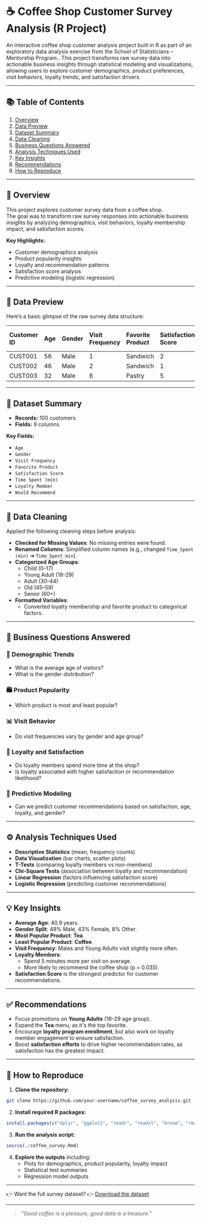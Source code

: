 
# ☕ Coffee Shop Customer Survey Analysis (R Project)

An interactive coffee shop customer analysis project built in R as part of an exploratory data analysis exercise from the School of Statisticians – Mentorship Program.. This project transforms raw survey data into actionable business insights through statistical modeling and visualizations, allowing users to explore customer demographics, product preferences, visit behaviors, loyalty trends, and satisfaction drivers.

---

## 📚 Table of Contents

1. [Overview](#-overview)  
2. [Data Preview](#-data-preview)  
3. [Dataset Summary](#-dataset-summary)  
4. [Data Cleaning](#-data-cleaning)  
5. [Business Questions Answered](#-business-questions-answered)  
6. [Analysis Techniques Used](#-analysis-techniques-used)  
7. [Key Insights](#-key-insights)  
8. [Recommendations](#-recommendations)  
9. [How to Reproduce](#-how-to-reproduce)  

---

## 📄 Overview

This project explores customer survey data from a coffee shop.  
The goal was to transform raw survey responses into actionable business insights by analyzing demographics, visit behaviors, loyalty membership impact, and satisfaction scores.

**Key Highlights:**

- Customer demographics analysis  
- Product popularity insights  
- Loyalty and recommendation patterns  
- Satisfaction score analysis  
- Predictive modeling (logistic regression)

---

## 📸 Data Preview

Here’s a basic glimpse of the raw survey data structure:

| Customer ID | Age | Gender | Visit Frequency | Favorite Product | Satisfaction Score | Time Spent (min) | Loyalty Member | Would Recommend |
|:-----------|:---|:------|:---------------|:----------------|:------------------|:----------------|:--------------|:---------------|
| CUST001 | 56 | Male | 1 | Sandwich | 2 | 53 | Yes | No |
| CUST002 | 46 | Male | 2 | Sandwich | 1 | 32 | No | Yes |
| CUST003 | 32 | Male | 6 | Pastry | 5 | 36 | Yes | Yes |

---

## 📂 Dataset Summary

- **Records:** 100 customers  
- **Fields:** 9 columns

**Key Fields:**

- `Age`
- `Gender`
- `Visit Frequency`
- `Favorite Product`
- `Satisfaction Score`
- `Time Spent (min)`
- `Loyalty Member`
- `Would Recommend`

---

## 🧼 Data Cleaning

Applied the following cleaning steps before analysis:

- **Checked for Missing Values**: No missing entries were found.
- **Renamed Columns**: Simplified column names (e.g., changed `Time_Spent (min)` ➔ `Time_Spent_min`).
- **Categorized Age Groups**:  
  - Child (0–17)  
  - Young Adult (18–29)  
  - Adult (30–44)  
  - Old (45–59)  
  - Senior (60+)
- **Formatted Variables**:  
  - Converted loyalty membership and favorite product to categorical factors.

---

## 🧠 Business Questions Answered

### 🎯 Demographic Trends
- What is the average age of visitors?
- What is the gender distribution?

### 🛍 Product Popularity
- Which product is most and least popular?

### 📊 Visit Behavior
- Do visit frequencies vary by gender and age group?

### 🤝 Loyalty and Satisfaction
- Do loyalty members spend more time at the shop?
- Is loyalty associated with higher satisfaction or recommendation likelihood?

### 🔎 Predictive Modeling
- Can we predict customer recommendations based on satisfaction, age, loyalty, and gender?

---

## ⚙️ Analysis Techniques Used

- **Descriptive Statistics** (mean, frequency counts)
- **Data Visualization** (bar charts, scatter plots)
- **T-Tests** (comparing loyalty members vs non-members)
- **Chi-Square Tests** (association between loyalty and recommendation)
- **Linear Regression** (factors influencing satisfaction score)
- **Logistic Regression** (predicting customer recommendations)

---

## 💡 Key Insights

- **Average Age**: 40.9 years.
- **Gender Split**: 49% Male, 43% Female, 8% Other.
- **Most Popular Product**: **Tea**.
- **Least Popular Product**: **Coffee**.
- **Visit Frequency**: Males and Young Adults visit slightly more often.
- **Loyalty Members**:
  - Spend 5 minutes more per visit on average.
  - More likely to recommend the coffee shop (p = 0.035).
- **Satisfaction Score** is the strongest predictor for customer recommendations.

---

## ✅ Recommendations

- Focus promotions on **Young Adults** (18–29 age group).
- Expand the **Tea** menu, as it's the top favorite.
- Encourage **loyalty program enrollment**, but also work on loyalty member engagement to ensure satisfaction.
- Boost **satisfaction efforts** to drive higher recommendation rates, as satisfaction has the greatest impact.

---

## 🧭 How to Reproduce

1. **Clone the repository:**

```bash
git clone https://github.com/your-username/coffee_survey_analysis.git
```

2. **Install required R packages:**

```R
install.packages(c("dplyr", "ggplot2", "readr", "readxl", "broom", "rmarkdown"))
```

3. **Run the analysis script:**

```R
source(./coffee_survey.Rmd)
```

4. **Explore the outputs** including:
   - Plots for demographics, product popularity, loyalty impact
   - Statistical test summaries
   - Regression model outputs

---

👉 Want the full survey dataset?
👉 [Download the dataset](./coffee_shop_survey.xlsx)

---

> _"Good coffee is a pleasure, good data is a treasure."_
